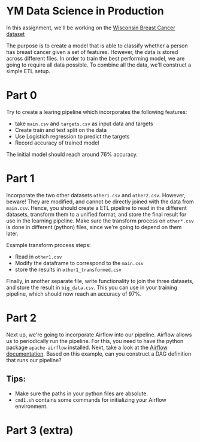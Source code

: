 # YM Data Science in Production
In this assignment, we'll be working on the [Wisconsin Breast Cancer dataset](https://archive.ics.uci.edu/ml/datasets/Breast+Cancer+Wisconsin+(Diagnostic)])

The purpose is to create a model that is able to classify whether a person has breast cancer given a set of features. However, the data is stored across different files. In order to train the best performing model, we are going to require all data possible. To combine all the data, we'll construct a simple ETL setup.


# Part 0
Try to create a learing pipeline which incorporates the following features:
- take `main.csv` and `targets.csv` as input data and targets
- Create train and test split on the data
- Use Logistich regression to predict the targets
- Record accuracy of trained model

The initial model should reach around 76% accuracy.

# Part 1
Incorporate the two other datasets `other1.csv` and `other2.csv`. However, beware! They are modified, and cannot be directly joined with the data from `main.csv`. Hence, you should create a ETL pipeline to read in the different datasets, transform them to a unified format, and store the final result for use in the learning pipeline. Make sure the transform process on `other*.csv` is done in different (python) files, since we're going to depend on them later.

Example transform process steps:
- Read in `other1.csv`
- Modify the dataframe to correspond to the `main.csv`
- store the results in `other1_transformed.csv`

Finally, in another separate file, write functionality to join the three datasets, and store the result in `big_data.csv`. This you can use in your training pipeline, which should now reach an accuracy of 97%.

# Part 2
Next up, we're going to incorporate Airflow into our pipeline. Airflow allows us to periodically run the pipeline. For this, you need to have the python package `apache-airflow` installed. Next, take a look at the [Airflow documentation](https://airflow.apache.org/docs/stable/tutorial.html). Based on this example, can you construct a DAG definition that runs our pipeline?

## Tips:
- Make sure the paths in your python files are absolute.
- `cmd1.sh` contains some commands for initializing your Airflow environment.

# Part 3 (extra)